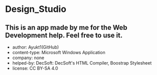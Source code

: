 # Design_Studio
## This is an app made by me for the Web Development help. Feel free to use it.
- author: Ayukt1(GitHub)
- content-type: Microsoft Windows Application
- company: none
- helped-by: DecSoft: DecSoft's HTML Compiler, Boostrap Stylesheet
- license: CC BY-SA 4.0
